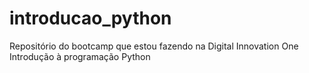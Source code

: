 # introducao_python
Repositório do bootcamp que estou fazendo na Digital Innovation One
Introdução à programação Python
